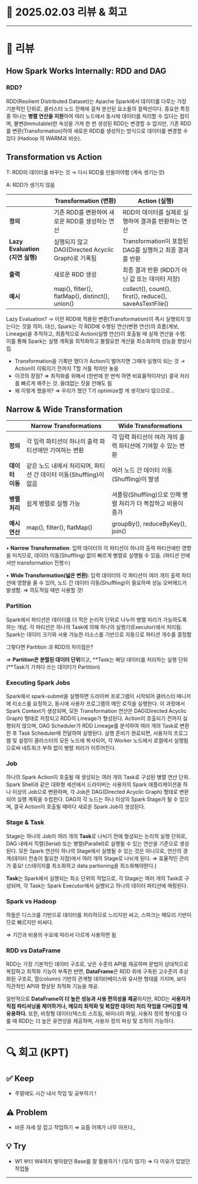# 📅 2025.02.03 리뷰 & 회고

---

# 📝 리뷰

## How Spark Works Internally: RDD and DAG

### RDD?

RDD(Resilient Distributed Dataset)는 Apache Spark에서 데이터를 다루는 가장 기본적인 단위로, 클러스터 노드 전체에 걸쳐 분산된 요소들의 컬렉션이다. 중요한 특징 중 하나는 **병렬 연산을 지원**하여 여러 노드에서 동시에 데이터를 처리할 수 있다는 점이며, 불변(Immutable)한 속성을 가져 한 번 생성된 RDD는 변경할 수 없지만, 기존 RDD를 변환(Transformation)하여 새로운 RDD를 생성하는 방식으로 데이터를 변경할 수 있다 (Hadoop 의 WARM과 비슷).

## Transformation vs Action

T: RDD의 데이터를 바꾸는 것 → 다시 RDD를 만들어야함 (계속 생기는것)

A: RDD가 생기지 않음

|                                 | **Transformation (변환)**                          | **Action (실행)**                                       |
| ------------------------------- | -------------------------------------------------- | ------------------------------------------------------- |
| **정의**                        | 기존 RDD를 변환하여 새로운 RDD를 생성하는 연산     | RDD의 데이터를 실제로 실행하여 결과를 반환하는 연산     |
| **Lazy Evaluation (지연 실행)** | 실행되지 않고 DAG(Directed Acyclic Graph)로 기록됨 | Transformation이 포함된 DAG를 실행하고 최종 결과를 반환 |
| **출력**                        | 새로운 RDD 생성                                    | 최종 결과 반환 (RDD가 아닌 값 또는 데이터 저장)         |
| **예시**                        | map(), filter(), flatMap(), distinct(), union()    | collect(), count(), first(), reduce(), saveAsTextFile() |

Lazy Evaluation? → 이란 RDD에 적용된 변환(Transformation)이 즉시 실행되지 않는다는 것을 의미. 대신, Spark는 각 RDD에 수행된 연산(변환 연산)의 흐름(계보, Lineage)을 추적하고, 최종적으로 Action(실행 연산)이 호출될 때 실제 연산을 수행. 이를 통해 Spark는 실행 계획을 최적화하고 불필요한 계산을 최소화하여 성능을 향상시킴

- Transformation을 기록만 했다가 Action이 벌어지면 그때야 실행이 되는 것 → Action이 이뤄지기 전까지 T할 거를 적어만 놓음
- 이것의 장점? ⇒ 최적화를 위해서 (한번에 한 번씩 하면 비효율적이자낭) 결국 처리를 빠르게 해주는 것. 쓸데없는 짓을 안해도 됨
- 왜 이렇게 했을까? ⇒ 우리가 했던 T가 optimize할 게 생각보다 많으므로…

## Narrow & Wide Transformation

|                 | **Narrow Transformations**                                         | **Wide Transformations**                                       |
| --------------- | ------------------------------------------------------------------ | -------------------------------------------------------------- |
| **정의**        | 각 입력 파티션이 하나의 출력 파티션에만 기여하는 변환              | 각 입력 파티션이 여러 개의 출력 파티션에 기여할 수 있는 변환   |
| **데이터 이동** | 같은 노드 내에서 처리되며, 파티션 간 데이터 이동(Shuffling)이 없음 | 여러 노드 간 데이터 이동(Shuffling)이 발생                     |
| **병렬 처리**   | 쉽게 병렬로 실행 가능                                              | 셔플링(Shuffling)으로 인해 병렬 처리가 더 복잡하고 비용이 증가 |
| **예시 연산**   | map(), filter(), flatMap()                                         | groupBy(), reduceByKey(), join()                               |

• **Narrow Transformation**: 입력 데이터의 각 파티션이 하나의 출력 파티션에만 영향을 미치므로, 데이터 이동(Shuffling) 없이 빠르게 병렬로 실행될 수 있음. (파티션 안에서만 transformation 진행ㅇ)

• **Wide Transformation(넓은 변환)**: 입력 데이터의 각 파티션이 여러 개의 출력 파티션에 영향을 줄 수 있어, 노드 간 데이터 이동(Shuffling)이 필요하며 성능 오버헤드가 발생함. ⇒ 의도적일 때만 사용할 것!

### Partition

Spark에서 파티션은 데이터를 더 작은 논리적 단위로 나누어 병렬 처리가 가능하도록 하는 개념. 각 파티션은 하나의 Task에 의해 하나의 실행기(Executor)에서 처리됨. Spark는 데이터 크기와 사용 가능한 리소스를 기반으로 자동으로 파티션 개수를 결정함

그렇다면 Partition 과 RDD의 차이점은?

⇒ **Partition은 분할된 데이터 단위**이고, **Task는 해당 데이터를 처리하는 실행 단위 (**Task가 가져다 쓰는 데이터가 Partition)

### Executing Spark Jobs

Spark에서 spark-submit을 실행하면 드라이버 프로그램이 시작되어 클러스터 매니저에 리소스를 요청하고, 동시에 사용자 프로그램의 메인 로직을 실행한다. 이 과정에서 Spark Context가 생성되며, 모든 Transformation 연산은 DAG(Directed Acyclic Graph) 형태로 저장되고 RDD의 Lineage가 형성된다. Action이 호출되기 전까지 실행되지 않으며, DAG Scheduler가 RDD Lineage를 분석하여 여러 개의 Task로 변환한 후 Task Scheduler에 전달하여 실행된다. 실행 준비가 완료되면, 사용자의 프로그램 및 설정이 클러스터의 모든 노드에 복사되어, 각 Worker 노드에서 로컬에서 실행됨으로써 네트워크 부하 없이 병렬 처리가 이루어진다.

### Job

하나의 Spark Action이 호출될 때 생성되는 여러 개의 Task로 구성된 병렬 연산 단위. Spark Shell과 같은 대화형 세션에서 드라이버는 사용자의 Spark 애플리케이션을 하나 이상의 Job으로 변환하며, 각 Job은 DAG(Directed Acyclic Graph) 형태로 변환되어 실행 계획을 수립한다. DAG의 각 노드는 하나 이상의 Spark Stage가 될 수 있으며, 결국 Action이 호출될 때마다 새로운 Spark Job이 생성된다.

### Stage & Task

Stage는 하나의 Job이 여러 개의 **Task**로 나뉘기 전에 형성되는 논리적 실행 단위로, DAG 내에서 직렬(Serial) 또는 병렬(Parallel)로 실행될 수 있는 연산을 기준으로 생성된다. 모든 Spark 연산이 하나의 Stage에서 실행될 수 있는 것은 아니므로, 연산의 경계(데이터 전송이 필요한 지점)에서 여러 개의 Stage로 나뉘게 된다. ⇒ 효율적인 관리가 중요! (스테이지를 최소화하고 data partioning을 최소화해야한다.)

**Task**는 Spark에서 실행되는 최소 단위의 작업으로, 각 Stage는 여러 개의 Task로 구성되며, 각 Task는 Spark Executor에서 실행되고 하나의 데이터 파티션에 매핑된다.

### Spark vs Hadoop

하둡은 디스크를 기반으로 데이터를 처리하므로 느리지만 싸고, 스파크는 메모리 기반이므로 빠르지만 비싸다.

⇒ 기간과 비용의 수요에 따라서 다르게 사용하면 됨

### **RDD vs DataFrame**

RDD는 가장 기본적인 데이터 구조로, 낮은 수준의 API를 제공하며 문법이 상대적으로 복잡하고 최적화 기능이 부족한 반면, **DataFrame**은 RDD 위에 구축된 고수준의 추상화된 구조로, 열(column) 기반의 관계형 데이터베이스와 유사한 형태를 가지며, 보다 직관적인 API와 향상된 최적화 기능을 제공.

일반적으로 **DataFrame이 더 높은 성능과 사용 편의성을 제공**하지만, RDD는 **사용자가 직접 파티셔닝을 제어하거나, 메모리 최적화 및 복잡한 데이터 처리 작업을 디버깅할 때 유용하다.** 또한, 비정형 데이터(텍스트 스트림, 바이너리 파일, 사용자 정의 형식)를 다룰 때 RDD는 더 높은 유연성을 제공하며, 사용자 정의 파싱 및 조작이 가능하다.

---

# 🔍 회고 (KPT)

## ✅ Keep

- 주말에도 시간 내서 작업 및 공부하기 !

## ⚠️ Problem

- 바른 자세 잘 잡고 작업하기 ⇒ 요즘 어깨가 너무 아프다,,

## 💡 Try

- W1 부터 W4까지 쌓아왔던 Base를 잘 활용하기 ! (잊지 않기) ⇒ 다 이유가 있었던 작업들

---
